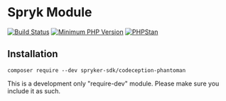 # Spryk Module

[![Build Status](https://travis-ci.org/spryker-sdk/codeception-phantoman.svg?branch=master)](https://travis-ci.org/spryker-sdk/codeception-phantoman)
[![Minimum PHP Version](https://img.shields.io/badge/php-%3E%3D%207.1-8892BF.svg)](https://php.net/)
[![PHPStan](https://img.shields.io/badge/PHPStan-enabled-brightgreen.svg?style=flat)](https://github.com/phpstan/phpstan)

## Installation

```
composer require --dev spryker-sdk/codeception-phantoman
```

This is a development only "require-dev" module. Please make sure you include it as such.

